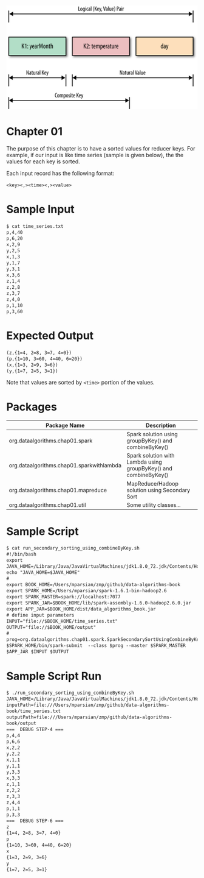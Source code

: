 ![Secondary Sorting](./secondary_sorting.png)


Chapter 01
==========
The purpose of this chapter is to have a sorted values 
for reducer keys.  For example, if our input is like 
time series (sample is given below), the the values for 
each key is sorted. 


Each input record has the following format:

````
<key><,><time><,><value>
````

Sample Input
============
````
$ cat time_series.txt 
p,4,40
p,6,20
x,2,9
y,2,5
x,1,3
y,1,7
y,3,1
x,3,6
z,1,4
z,2,8
z,3,7
z,4,0
p,1,10
p,3,60
````

Expected Output
===============
````
(z,{1=4, 2=8, 3=7, 4=0})
(p,{1=10, 3=60, 4=40, 6=20})
(x,{1=3, 2=9, 3=6})
(y,{1=7, 2=5, 3=1})
````

Note that values are sorted by ````<time>```` portion of the values.

Packages
========

Package Name                              | Description |
----------------------------------------- | ----------------------------------------------------------------- | 
org.dataalgorithms.chap01.spark           | Spark solution using groupByKey() and combineByKey()              | 
org.dataalgorithms.chap01.sparkwithlambda | Spark solution with Lambda using groupByKey() and combineByKey()  | 
org.dataalgorithms.chap01.mapreduce       | MapReduce/Hadoop solution using Secondary Sort                    | 
org.dataalgorithms.chap01.util            | Some utility classes...                                           | 

Sample Script
=============
````
$ cat run_secondary_sorting_using_combineByKey.sh 
#!/bin/bash
export JAVA_HOME=/Library/Java/JavaVirtualMachines/jdk1.8.0_72.jdk/Contents/Home/
echo "JAVA_HOME=$JAVA_HOME"
#
export BOOK_HOME=/Users/mparsian/zmp/github/data-algorithms-book
export SPARK_HOME=/Users/mparsian/spark-1.6.1-bin-hadoop2.6
export SPARK_MASTER=spark://localhost:7077
export SPARK_JAR=$BOOK_HOME/lib/spark-assembly-1.6.0-hadoop2.6.0.jar
export APP_JAR=$BOOK_HOME/dist/data_algorithms_book.jar
# define input parameters
INPUT="file://$BOOK_HOME/time_series.txt"
OUTPUT="file://$BOOK_HOME/output"
#
prog=org.dataalgorithms.chap01.spark.SparkSecondarySortUsingCombineByKey
$SPARK_HOME/bin/spark-submit  --class $prog --master $SPARK_MASTER $APP_JAR $INPUT $OUTPUT
````

Sample Script Run
=================
````
$ ./run_secondary_sorting_using_combineByKey.sh
JAVA_HOME=/Library/Java/JavaVirtualMachines/jdk1.8.0_72.jdk/Contents/Home/
inputPath=file:///Users/mparsian/zmp/github/data-algorithms-book/time_series.txt
outputPath=file:///Users/mparsian/zmp/github/data-algorithms-book/output
===  DEBUG STEP-4 ===
p,4,4
p,6,6
x,2,2
y,2,2
x,1,1
y,1,1
y,3,3
x,3,3
z,1,1
z,2,2
z,3,3
z,4,4
p,1,1
p,3,3
===  DEBUG STEP-6 ===
z
{1=4, 2=8, 3=7, 4=0}
p
{1=10, 3=60, 4=40, 6=20}
x
{1=3, 2=9, 3=6}
y
{1=7, 2=5, 3=1}
````

